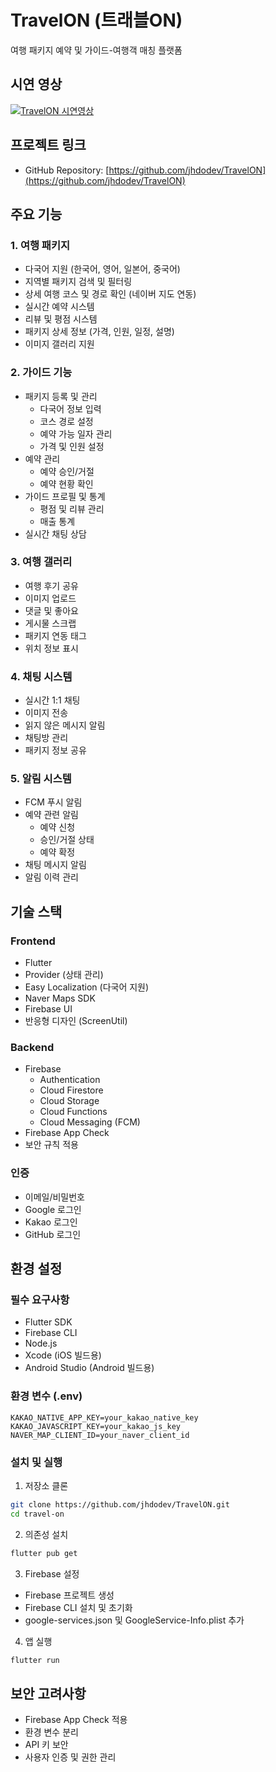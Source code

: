 # TravelON (트래블ON)
여행 패키지 예약 및 가이드-여행객 매칭 플랫폼

## 시연 영상
[![TravelON 시연영상](https://img.youtube.com/vi/oYZbfPeqkfE/0.jpg)](https://youtu.be/oYZbfPeqkfE)

## 프로젝트 링크
- GitHub Repository: [https://github.com/jhdodev/TravelON](https://github.com/jhdodev/TravelON)

## 주요 기능
### 1. 여행 패키지
- 다국어 지원 (한국어, 영어, 일본어, 중국어)
- 지역별 패키지 검색 및 필터링
- 상세 여행 코스 및 경로 확인 (네이버 지도 연동)
- 실시간 예약 시스템
- 리뷰 및 평점 시스템
- 패키지 상세 정보 (가격, 인원, 일정, 설명)
- 이미지 갤러리 지원

### 2. 가이드 기능
- 패키지 등록 및 관리
  - 다국어 정보 입력
  - 코스 경로 설정
  - 예약 가능 일자 관리
  - 가격 및 인원 설정
- 예약 관리
  - 예약 승인/거절
  - 예약 현황 확인
- 가이드 프로필 및 통계
  - 평점 및 리뷰 관리
  - 매출 통계
- 실시간 채팅 상담

### 3. 여행 갤러리
- 여행 후기 공유
- 이미지 업로드
- 댓글 및 좋아요
- 게시물 스크랩
- 패키지 연동 태그
- 위치 정보 표시

### 4. 채팅 시스템
- 실시간 1:1 채팅
- 이미지 전송
- 읽지 않은 메시지 알림
- 채팅방 관리
- 패키지 정보 공유

### 5. 알림 시스템
- FCM 푸시 알림
- 예약 관련 알림
  - 예약 신청
  - 승인/거절 상태
  - 예약 확정
- 채팅 메시지 알림
- 알림 이력 관리

## 기술 스택
### Frontend
- Flutter
- Provider (상태 관리)
- Easy Localization (다국어 지원)
- Naver Maps SDK
- Firebase UI
- 반응형 디자인 (ScreenUtil)

### Backend
- Firebase
  - Authentication
  - Cloud Firestore
  - Cloud Storage
  - Cloud Functions
  - Cloud Messaging (FCM)
- Firebase App Check
- 보안 규칙 적용

### 인증
- 이메일/비밀번호
- Google 로그인
- Kakao 로그인
- GitHub 로그인

## 환경 설정
### 필수 요구사항
- Flutter SDK
- Firebase CLI
- Node.js
- Xcode (iOS 빌드용)
- Android Studio (Android 빌드용)

### 환경 변수 (.env)
```env
KAKAO_NATIVE_APP_KEY=your_kakao_native_key
KAKAO_JAVASCRIPT_KEY=your_kakao_js_key
NAVER_MAP_CLIENT_ID=your_naver_client_id
```

### 설치 및 실행
1. 저장소 클론
```bash
git clone https://github.com/jhdodev/TravelON.git
cd travel-on
```

2. 의존성 설치
```bash
flutter pub get
```

3. Firebase 설정
- Firebase 프로젝트 생성
- Firebase CLI 설치 및 초기화
- google-services.json 및 GoogleService-Info.plist 추가

4. 앱 실행
```bash
flutter run
```

## 보안 고려사항
- Firebase App Check 적용
- 환경 변수 분리
- API 키 보안
- 사용자 인증 및 권한 관리
